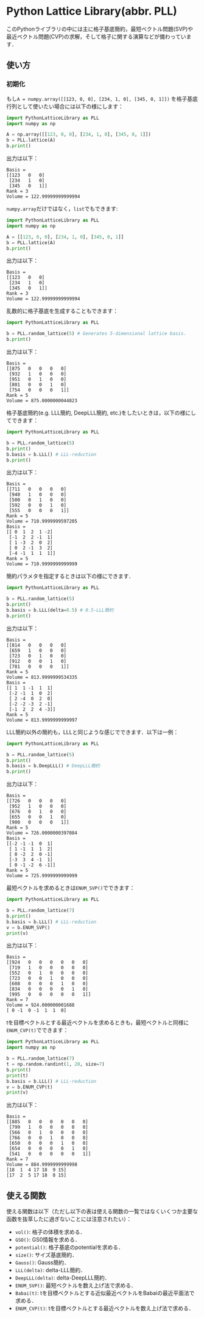 # Python Lattice Library(abbr. PLL)
このPythonライブラリの中には主に格子基底簡約，最短ベクトル問題(SVP)や最近ベクトル問題(CVP)の求解，そして格子に関する演算などが備わっています．

## 使い方
### 初期化
もし```A = numpy.array([[123, 0, 0], [234, 1, 0], [345, 0, 1]])``` を格子基底行列として使いたい場合には以下の様にします：

```Python
import PythonLatticeLibrary as PLL
import numpy as np

A = np.array([[123, 0, 0], [234, 1, 0], [345, 0, 1]])
b = PLL.lattice(A)
b.print()
```
出力は以下：

```
Basis =
[[123   0   0]
 [234   1   0]
 [345   0   1]]
Rank = 3
Volume = 122.99999999999994
```

``numpy.array``だけではなく，``list``でもできます:

```Python
import PythonLatticeLibrary as PLL
import numpy as np

A = [[123, 0, 0], [234, 1, 0], [345, 0, 1]]
b = PLL.lattice(A)
b.print()
```
出力は以下：

```
Basis =
[[123   0   0]
 [234   1   0]
 [345   0   1]]
Rank = 3
Volume = 122.99999999999994
```

乱数的に格子基底を生成することもできます：

```Python
import PythonLatticeLibrary as PLL

b = PLL.random_lattice(5) # Generates 5-dimensional lattice basis.
b.print()
```

出力は以下：

```
Basis =
[[875   0   0   0   0]
 [932   1   0   0   0]
 [951   0   1   0   0]
 [801   0   0   1   0]
 [754   0   0   0   1]]
Rank = 5
Volume = 875.0000000044823
```

格子基底簡約(e.g. LLL簡約, DeepLLL簡約, etc.)をしたいときは，以下の様にしてできます：

```Python
import PythonLatticeLibrary as PLL

b = PLL.random_lattice(5)
b.print()
b.basis = b.LLL() # LLL-reduction
b.print()
```

出力は以下：

```
Basis =
[[711   0   0   0   0]
 [940   1   0   0   0]
 [500   0   1   0   0]
 [592   0   0   1   0]
 [555   0   0   0   1]]
Rank = 5
Volume = 710.9999999597205
Basis =
[[ 0  1  2  1 -2]
 [-1  2  2 -1  1]
 [ 1 -3  2  0  2]
 [ 0  2 -1  3  2]
 [-4 -1  1  1  1]]
Rank = 5
Volume = 710.9999999999999
```

簡約パラメタを指定するときは以下の様にできます．

```Python
import PythonLatticeLibrary as PLL

b = PLL.random_lattice(5)
b.print()
b.basis = b.LLL(delta=0.5) # 0.5-LLL簡約
b.print()
```

出力は以下：

```
Basis =
[[814   0   0   0   0]
 [659   1   0   0   0]
 [723   0   1   0   0]
 [912   0   0   1   0]
 [781   0   0   0   1]]
Rank = 5
Volume = 813.9999999534335
Basis =
[[ 1  1 -1  1  1]
 [-2 -1  1  0  2]
 [ 2 -4  0  2  0]
 [-2 -2 -3  2 -1]
 [-1  2  2  4 -3]]
Rank = 5
Volume = 813.9999999999997
```

LLL簡約以外の簡約も，LLLと同じような感じでできます．以下は一例：

```Python
import PythonLatticeLibrary as PLL

b = PLL.random_lattice(5)
b.print()
b.basis = b.DeepLLL() # DeepLLL簡約
b.print()
```

出力は以下：

```
Basis =
[[726   0   0   0   0]
 [952   1   0   0   0]
 [676   0   1   0   0]
 [655   0   0   1   0]
 [900   0   0   0   1]]
Rank = 5
Volume = 726.0000000397084
Basis =
[[-2 -1 -1  0  1]
 [ 1 -1  1  1  2]
 [ 0 -2  2  0 -1]
 [-3  3  4 -1  1]
 [ 0 -1 -2  6 -1]]
Rank = 5
Volume = 725.9999999999999
```

最短ベクトルを求めるときは``ENUM_SVP()``でできます：

```Python
import PythonLatticeLibrary as PLL

b = PLL.random_lattice(7)
b.print()
b.basis = b.LLL() # LLL-reduction
v = b.ENUM_SVP()
print(v)
```

出力は以下：

```
Basis =
[[924   0   0   0   0   0   0]
 [719   1   0   0   0   0   0]
 [552   0   1   0   0   0   0]
 [723   0   0   1   0   0   0]
 [608   0   0   0   1   0   0]
 [834   0   0   0   0   1   0]
 [995   0   0   0   0   0   1]]
Rank = 7
Volume = 924.000000001688
[ 0 -1  0 -1  1  1  0]
```

tを目標ベクトルとする最近ベクトルを求めるときも，最短ベクトルと同様に``ENUM_CVP(t)``でできます：

```Python
import PythonLatticeLibrary as PLL
import numpy as np

b = PLL.random_lattice(7)
t = np.random.randint(1, 20, size=7)
b.print()
print(t)
b.basis = b.LLL() # LLL-reduction
v = b.ENUM_CVP(t)
print(v)
```

出力は以下：

```
Basis =
[[885   0   0   0   0   0   0]
 [799   1   0   0   0   0   0]
 [566   0   1   0   0   0   0]
 [766   0   0   1   0   0   0]
 [650   0   0   0   1   0   0]
 [654   0   0   0   0   1   0]
 [541   0   0   0   0   0   1]]
Rank = 7
Volume = 884.9999999999998
[18  1  4 17 18  9 15]
[17  2  5 17 18  8 15]
```

## 使える関数
使える関数は以下（ただし以下の表は使える関数の一覧ではなくいくつか主要な函数を抜萃したに過ぎないことには注意されたい）：
- ```vol()```: 格子の体積を求める．
- ```GSO()```: GS0情報を求める．
- ```potential()```: 格子基底のpotentialを求める．
- ```size()```: サイズ基底簡約．
- ```Gauss()```: Gauss簡約．
- ```LLL(delta)```: delta-LLL簡約．
- ```DeepLLL(delta)```: delta-DeepLLL簡約．
- ```ENUM_SVP()```: 最短ベクトルを数え上げ法で求める．
- ````Babai(t)````: tを目標ベクトルとする近似最近ベクトルをBabaiの最近平面法で求める．
- ```ENUM_CVP(t)```: tを目標ベクトルとする最近ベクトルを数え上げ法で求める．